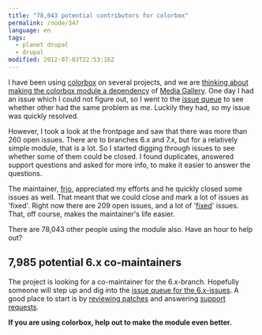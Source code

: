 ```yaml
---
title: "78,043 potential contributors for colorbox"
permalink: /node/347
language: en
tags:
  - planet drupal
  - drupal
modified: 2012-07-03T22:53:16Z
---
```


I have been using [colorbox](http://drupal.org/project/colorbox) on several projects, and we are [thinking about making the colorbox module a dependency](http://drupal.org/node/1053674) of [Media Gallery](http://drupal.org/project/media_gallery). One day I had an issue which I could not figure out, so I went to the [issue queue](http://drupal.org/project/issues/colorbox?categories=All) to see whether other had the same problem as me. Luckily they had, so my issue was quickly resolved.

However, I took a look at the frontpage and saw that there was more than 260 open issues. There are to branches 6.x and 7.x, but for a relatively simple module, that is a lot. So I started digging through issues to see whether some of them could be closed. I found duplicates, answered support questions and asked for more info, to make it easier to answer the questions.

The maintainer, [frjo](http://drupal.org/user/5546), appreciated my efforts and he quickly closed some issues as well. That meant that we could close and mark a lot of issues as 'fixed'. Right now there are 209 open issues, and a lot of '[fixed](http://drupal.org/project/issues/colorbox?text=&status=2&priorities=All&categories=All&version=All&component=All)' issues. That, off course, makes the maintainer's life easier.

There are 78,043 other people using the module also. Have an hour to help out?

7,985 potential 6.x co-maintainers
----------------------------------

The project is looking for a co-maintainer for the 6.x-branch. Hopefully someone will step up and dig into the [issue queue for the 6.x-issues](http://drupal.org/project/issues/colorbox?text=&status=Open&priorities=All&categories=All&version=6.x&component=All). A good place to start is by [reviewing patches](http://drupal.org/project/issues/colorbox?text=&status=8&priorities=All&categories=All&version=6.x&component=All) and answering [support requests](http://drupal.org/project/issues/colorbox?text=&status=Open&priorities=All&categories=support&version=6.x&component=All).

**If you are using colorbox, help out to make the module even better.**
